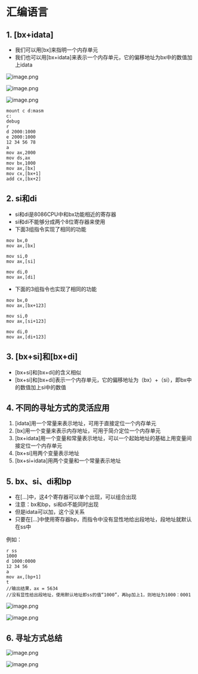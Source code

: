 # 汇编语言

## 1. [bx+idata]
- 我们可以用[bx]来指明一个内存单元
- 我们也可以用[bx+idata]来表示一个内存单元，它的偏移地址为bx中的数值加上idata



![image.png](https://img-blog.csdnimg.cn/img_convert/0b95f1509314f01e6213abce1933d465.png)


![image.png](https://img-blog.csdnimg.cn/img_convert/5aba083c346843d803b920637b13f34b.png)


![image.png](https://img-blog.csdnimg.cn/img_convert/e211f38a2937c43bd15f500a81d3348c.png)

```
mount c d:masm
c:
debug
r
d 2000:1000
e 2000:1000
12 34 56 78
a
mov ax,2000
mov ds,ax
mov bx,1000
mov ax,[bx]
mov cx,[bx+1]
add cx,[bx+2]

```

## 2. si和di
- si和di是8086CPU中和bx功能相近的寄存器
- si和di不能够分成两个8位寄存器来使用
- 下面3组指令实现了相同的功能

```
mov bx,0
mov ax,[bx]

mov si,0
mov ax,[si]

mov di,0
mov ax,[di]
```
- 下面的3组指令也实现了相同的功能

```
mov bx,0
mov ax,[bx+123]

mov si,0
mov ax,[si+123]

mov di,0
mov ax,[di+123]
```

## 3. [bx+si]和[bx+di]
- [bx+si]和[bx+di]的含义相似
- [bx+si]和[bx+di]表示一个内存单元，它的偏移地址为（bx）+（si），即bx中的数值加上si中的数值


## 4. 不同的寻址方式的灵活应用
1. [idata]用一个常量来表示地址，可用于直接定位一个内存单元
2. [bx]用一个变量来表示内存地址，可用于简介定位一个内存单元
3. [bx+idata]用一个变量和常量表示地址，可以一个起始地址的基础上用变量间接定位一个内存单元
4. [bx+si]用两个变量表示地址
5. [bx+si+idata]用两个变量和一个常量表示地址


## 5. bx、si、di和bp
- 在[...]中，这4个寄存器可以单个出现，可以组合出现
- 注意：bx和bp，si和di不能同时出现
- 但是idata可以加，这个没关系
- 只要在[...]中使用寄存器bp，而指令中没有显性地给出段地址，段地址就默认在ss中

例如：
```
r ss
1000
d 1000:0000
12 34 56
a
mov ax,[bp+1]
t
//输出结果，ax = 5634
//没有显性给出段地址，使用默认地址即ss的值“1000”，再bp加上1，则地址为1000：0001
```


![image.png](https://img-blog.csdnimg.cn/img_convert/0c9efe6932f4765588be5d35dbb2f311.png)


![image.png](https://img-blog.csdnimg.cn/img_convert/c0686c551a92bdc746ca729055fb1538.png)


## 6. 寻址方式总结

![image.png](https://img-blog.csdnimg.cn/img_convert/1bb72805ceece97f838e4347fe5f5385.png)


![image.png](https://img-blog.csdnimg.cn/img_convert/48612ffc7fa82d82b9c161e90fafc6f9.png)